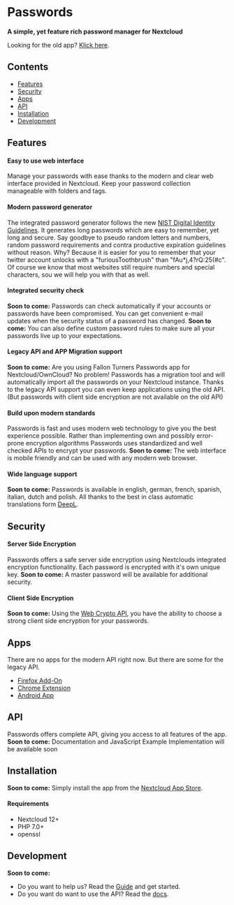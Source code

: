# Passwords
**A simple, yet feature rich password manager for Nextcloud**

Looking for the old app? [Klick here](https://github.com/marius-wieschollek/passwords-legacy).

## Contents
* [Features](#features)
* [Security](#security)
* [Apps](#apps)
* [API](#api)
* [Installation](#installation)
* [Development](#development)

## Features
#### Easy to use web interface
Manage your passwords with ease thanks to the modern and clear web interface provided in Nextcloud.
Keep your password collection manageable with folders and tags.

#### Modern password generator
The integrated password generator follows the new [NIST Digital Identity Guidelines](https://pages.nist.gov/800-63-3/).
It generates long passwords which are easy to remember, yet long and secure.
Say goodbye to pseudo random letters and numbers, random password requirements and contra productive expiration guidelines without reason.
Why? Because it is easier for you to remember that your twitter account unlocks with a "furiousToothbrush" than "fAu*j,4?rQ:25(#c".
Of course we know that most websites still require numbers and special characters, sou we will help you with that as well.

#### Integrated security check
**Soon to come:** Passwords can check automatically if your accounts or passwords have been compromised.
You can get convenient e-mail updates when the security status of a password has changed.
**Soon to come:** You can also define custom password rules to make sure all your passwords live up to your expectations.

#### Legacy API and APP Migration support
**Soon to come:** Are you using Fallon Turners Passwords app for Nextcloud/OwnCloud? No problem!
Passwords has a migration tool and will automatically import all the passwords on your Nextcloud instance.
Thanks to the legacy API support you can even keep applications using the old API.
(But passwords with client side encryption are not available on the old API)

#### Build upon modern standards
Passwords is fast and uses modern web technology to give you the best experience possible.
Rather than implementing own and possibly error-prone encryption algorithms Passwords uses standardized and well checked APIs to encrypt your passwords.
**Soon to come:** The web interface is mobile friendly and can be used with any modern web browser.

#### Wide language support
**Soon to come:** Passwords is available in english, german, french, spanish, italian, dutch and polish.
All thanks to the best in class automatic translations form [DeepL](https://www.deepl.com/translator).

## Security
#### Server Side Encryption
Passwords offers a safe server side encryption using Nextclouds integrated encryption functionality.
Each password is encrypted with it's own unique key.
**Soon to come:** A master password will be available for additional security.

#### Client Side Encryption
**Soon to come:** Using the [Web Crypto API](https://developer.mozilla.org/en-US/docs/Web/API/Web_Crypto_API), you have the ability to choose a strong client side encryption for your passwords.

## Apps
There are no apps for the modern API right now. But there are some for the legacy API.

* [Firefox Add-On](https://addons.mozilla.org/en-US/firefox/addon/firefox-owncloud-passwords/)
* [Chrome Extension](https://github.com/thefirstofthe300/ownCloud-Passwords)
* [Android App](https://github.com/intirix/cloudpasswordmanager)

## API
Passwords offers complete API, giving you access to all features of the app.
**Soon to come:** Documentation and JavaScript Example Implementation will be available soon

## Installation
**Soon to come:** Simply install the app from the [Nextcloud App Store](https://apps.nextcloud.com/).

#### Requirements
* Nextcloud 12+
* PHP 7.0+
* openssl

## Development
**Soon to come:**
* Do you want to help us? Read the [Guide](CONTRIBUTING.md) and get started.
* Do you want do want to use the API? Read the [docs](https://github.com/marius-wieschollek/passwords/wiki).
